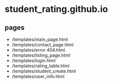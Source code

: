 # student_rating.github.io

## pages
- /templates/main_page.html
- /templates/contact_page.html
- /templates/error 404.html
- /templates/listing_page.html
- /templates/login.html
- /templates/rating_table.html
- /templates/student_create.html
- /templates/user_info.html
